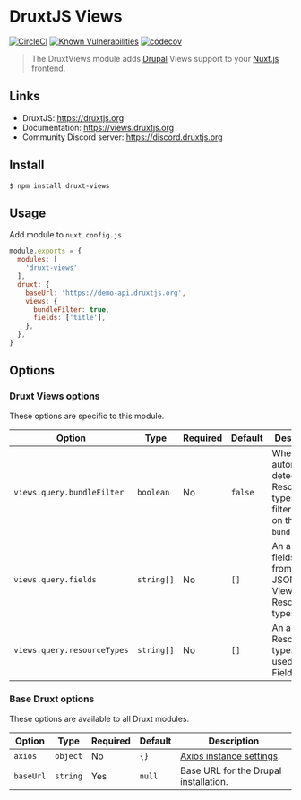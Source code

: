 # DruxtJS Views

[![CircleCI](https://circleci.com/gh/druxt/druxt-views.svg?style=svg)](https://circleci.com/gh/druxt/druxt-views)
[![Known Vulnerabilities](https://snyk.io/test/github/druxt/druxt-views/badge.svg?targetFile=package.json)](https://snyk.io/test/github/druxt/druxt-views?targetFile=package.json)
[![codecov](https://codecov.io/gh/druxt/druxt-views/branch/develop/graph/badge.svg)](https://codecov.io/gh/druxt/druxt-views)

> The DruxtViews module adds [Drupal](https://drupal.org) Views support to your [Nuxt.js](https://nuxtjs.org) frontend.

## Links

- DruxtJS: https://druxtjs.org
- Documentation: https://views.druxtjs.org
- Community Discord server: https://discord.druxtjs.org

## Install

`$ npm install druxt-views`

## Usage

Add module to `nuxt.config.js`

```js
module.exports = {
  modules: [
    'druxt-views'
  ],
  druxt: {
    baseUrl: 'https://demo-api.druxtjs.org',
    views: {
      bundleFilter: true,
      fields: ['title'],
    },
  },
}
```

## Options

### Druxt Views options

These options are specific to this module.

| Option | Type | Required | Default | Description |
| --- | --- | --- | --- | --- |
| `views.query.bundleFilter` | `boolean` | No | `false` | Whether to automatically detect Resource types to filter, based on the View `bundle` filter. |
| `views.query.fields` | `string[]` | No | `[]` | An array of fields to filter from the JSON:API Views Resource types. |
| `views.query.resourceTypes` | `string[]` | No | `[]` | An array of Resource types to be used by the Fields filter. |

### Base Druxt options

These options are available to all Druxt modules.

| Option | Type | Required | Default | Description |
| --- | --- | --- | --- | --- |
| `axios` | `object` | No | `{}` | [Axios instance settings](https://github.com/axios/axios#axioscreateconfig). |
| `baseUrl` | `string` | Yes | `null` | Base URL for the Drupal installation. |
